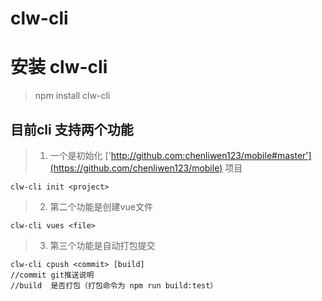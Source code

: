 # clw-cli

# 安装 clw-cli
> npm install clw-cli
## 目前cli 支持两个功能
> 1. 一个是初始化 ['http://github.com:chenliwen123/mobile#master'](https://github.com/chenliwen123/mobile) 项目
```
clw-cli init <project>
```
> 2. 第二个功能是创建vue文件
```
clw-cli vues <file>
```
> 3. 第三个功能是自动打包提交
```
clw-cli cpush <commit> [build]
//commit git推送说明
//build  是否打包（打包命令为 npm run build:test）
```